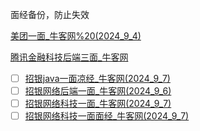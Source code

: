 面经备份，防止失效

[美团一面_牛客网%20(2024_9_4)](./美团一面_牛客网%20(2024_9_4%2011_38_32).html)

[腾讯金融科技后端三面_牛客网](./腾讯金融科技后端三面_牛客网%20(2024_9_4%2021_49_59).html)

- [ ] [招银java一面凉经_牛客网(2024_9_7)](./招银java一面新鲜凉经_牛客网%20(2024_9_7%2016_05_32).html)
- [ ] [招银网络后端一面_牛客网(2024_9_6)](./招银网络后端一面_牛客网%20(2024_9_6%2011_58_35).html)
- [ ] [招银网络科技一面_牛客网(2024_9_7)](./招银网络科技一面_牛客网%20(2024_9_7%2016_06_01).html)
- [ ] [招银网络科技一面面经_牛客网(2024_9_7)](./招银网络科技一面面经_牛客网%20(2024_9_7%2016_06_26).html)
